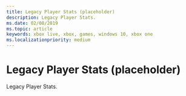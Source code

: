 ```yaml
---
title: Legacy Player Stats (placeholder)
description: Legacy Player Stats.
ms.date: 02/08/2019
ms.topic: article
keywords: xbox live, xbox, games, windows 10, xbox one
ms.localizationpriority: medium
---
```

# Legacy Player Stats (placeholder)

Legacy Player Stats.
